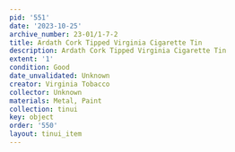 ```yaml
---
pid: '551'
date: '2023-10-25'
archive_number: 23-01/1-7-2
title: Ardath Cork Tipped Virginia Cigarette Tin
description: Ardath Cork Tipped Virginia Cigarette Tin
extent: '1'
condition: Good
date_unvalidated: Unknown
creator: Virginia Tobacco
collector: Unknown
materials: Metal, Paint
collection: tinui
key: object
order: '550'
layout: tinui_item
---
```

